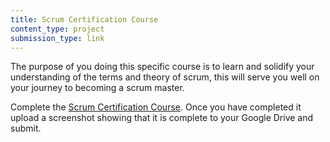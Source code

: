 ```yaml
---
title: Scrum Certification Course
content_type: project
submission_type: link
---
```


The purpose of you doing this specific course is to learn and solidify your understanding of the terms and theory of scrum, this will serve you well on your journey to becoming a scrum master.

Complete the [Scrum Certification Course](https://www.udemy.com/course/scrum-certification/). Once you have completed it upload a screenshot showing that it is complete to your Google Drive and submit.

